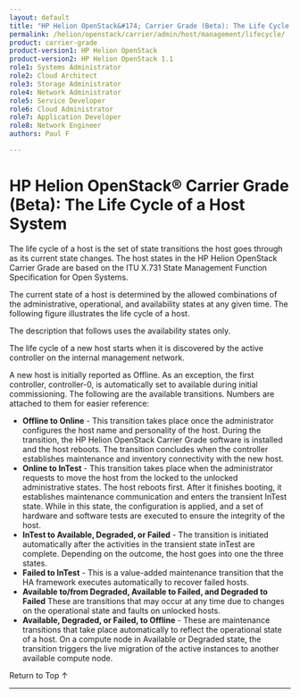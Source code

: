```yaml
---
layout: default
title: "HP Helion OpenStack&#174; Carrier Grade (Beta): The Life Cycle of a Host System"
permalink: /helion/openstack/carrier/admin/host/management/lifecycle/
product: carrier-grade
product-version1: HP Helion OpenStack
product-version2: HP Helion OpenStack 1.1
role1: Systems Administrator 
role2: Cloud Architect 
role3: Storage Administrator 
role4: Network Administrator 
role5: Service Developer 
role6: Cloud Administrator 
role7: Application Developer 
role8: Network Engineer 
authors: Paul F

---
```

<!--UNDER REVISION-->

<script>

function PageRefresh {
onLoad="window.refresh"
}

PageRefresh();

</script>

<!-- <p style="font-size: small;"> <a href="/helion/openstack/carrier/services/imaging/overview/">&#9664; PREV</a> | <a href="/helion/openstack/carrier/services/overview/">&#9650; UP</a> | <a href="/helion/openstack/carrier/services/object/overview/"> NEXT &#9654</a> </p> -->

# HP Helion OpenStack&#174; Carrier Grade (Beta): The Life Cycle of a Host System
<!-- From the Titanium Server Admin Guide -->


The life cycle of a host is the set of state transitions the host goes through as its current state changes. The host states in the HP Helion OpenStack Carrier Grade are based on the ITU X.731 State Management Function Specification for Open Systems.

The current state of a host is determined by the allowed combinations of the administrative, operational, and availability states at any given time. The following figure illustrates the life cycle of a host.

The description that follows uses the availability states only.

The life cycle of a new host starts when it is discovered by the active controller on the internal management network.

A new host is initially reported as Offline. As an exception, the first controller, controller-0, is automatically set to available during initial commissioning. The following are the available transitions. Numbers are attached to them for easier reference:

* **Offline to Online** -  This transition takes place once the administrator configures the host name and personality of the host. During the transition, the HP Helion OpenStack Carrier Grade software is installed and the host reboots. The transition concludes when the controller establishes maintenance and inventory connectivity with the new host.
* **Online to InTest** - This transition takes place when the administrator requests to move the host from the locked to the unlocked
administrative states. The host reboots first. After it finishes booting, it establishes maintenance communication and enters the transient InTest state. 
	While in this state, the configuration is applied, and a set of hardware and software tests are executed to ensure the integrity of the host.
* **InTest to Available, Degraded, or Failed** - The transition is initiated automatically after the activities in the transient state inTest are complete. Depending on the outcome, the host goes into one the three states.
* **Failed to InTest** - This is a value-added maintenance transition that the HA framework executes automatically to recover failed
hosts.
* **Available to/from Degraded, Available to Failed, and Degraded to Failed** These are transitions that may occur at any time due to changes on the operational state and faults on unlocked hosts.
* **Available, Degraded, or Failed, to Offline** - These are maintenance transitions that take place automatically to reflect the operational state of a host.
	On a compute node in Available or Degraded state, the transition triggers the live migration of the active instances to another available compute node.

<a href="#top" style="padding:14px 0px 14px 0px; text-decoration: none;"> Return to Top &#8593; </a>


----